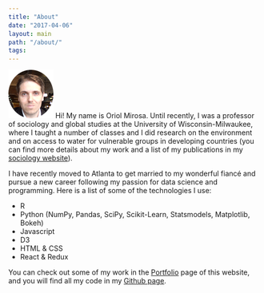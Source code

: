 ```yaml
---
title: "About"
date: "2017-04-06"
layout: main
path: "/about/"
tags:
---
```

![Me!](./me.png) Hi! My name is Oriol Mirosa. Until recently, I was a professor of sociology and global studies at the University of Wisconsin-Milwaukee, where I taught a number of classes and I did research on the environment and on access to water for vulnerable groups in developing countries (you can find more details about my work and a list of my publications in my [sociology website](http://www.mirosa.org/)).

I have recently moved to Atlanta to get married to my wonderful fiancé and pursue a new career following my passion for data science and programming. Here is a list of some of the technologies I use:

- R
- Python (NumPy, Pandas, SciPy, Scikit-Learn, Statsmodels, Matplotlib, Bokeh)
- Javascript
- D3
- HTML & CSS
- React & Redux

You can check out some of my work in the [Portfolio](/portfolio/) page of this website, and you will find all my code in my [Github page](https://github.com/oriolmirosa/).

